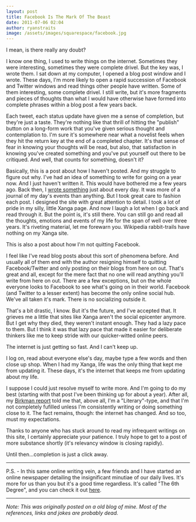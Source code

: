 ```yaml
---
layout: post
title: Facebook Is The Mark Of The Beast
date: 2011-07-06 02:04
author: ryanstraits
image: /assets/images/squarespace/facebook.jpg
---
```


I mean, is there really any doubt?

I know one thing, I used to write things on the internet. Sometimes they were interesting, sometimes they were complete drivel. But the key was, I wrote them. I sat down at my computer, I opened a blog post window and I wrote.
These days, I'm more likely to open a rapid succession of Facebook and Twitter windows and read things other people have written. Some of them interesting, some complete drivel. I still write, but it's more fragments and pieces of thoughts than what I would have otherwise have formed into complete phrases within a blog post a few years back.

Each tweet, each status update have given me a sense of completion, but they're just a taste. They're nothing like that thrill of hitting the "publish" button on a long-form work that you've given serious thought and contemplation to. I'm sure it's somewhere near what a novelist feels when they hit the return key at the end of a completed chapter. It's that sense of fear in knowing your thoughts will be read, but also, that satisfaction in knowing you've created something and you've put yourself out there to be critiqued. And well, that counts for something, doesn't it?

Basically, this is a post about how I haven't posted. And my struggle to figure out why. I've had an idea of something to write for going on a year now. And I just haven't written it. This would have bothered me a few years ago. Back then, I <a href="http://bluestarmorning.xanga.com/" target="_blank">wrote something</a> just about every day. It was more of a journal of my day's events than anything. But I took great care to fashion each post. I designed the site with great attention to detail. I took a lot of pride in my silly, little Xanga page. And now I laugh a lot when I go back and read through it. But the point is, it's still there. You can still go and read all the thoughts, emotions and events of my life for the span of well over three years. It's riveting material, let me forewarn you. Wikipedia rabbit-trails have nothing on my Xanga site.

This is also a post about how I'm not quitting Facebook.

I feel like I've read blog posts about this sort of phenomena before. And usually all of them end with the author resigning himself to quitting Facebook/Twitter and only posting on their blogs from here on out. That's great and all, except for the mere fact that no one will read anything you'll write from here on out. There are a few exceptions, but on the whole everyone looks to Facebook to see what's going on in their world. Facebook (and Twitter to a lesser extent) has become the only online social hub. We've all taken it's mark. There is no socializing outside it.

That's a bit drastic, I know. But it's the future, and I've accepted that. It grieves me a little that sites like Xanga aren't the social epicenter anymore. But I get why they died, they weren't instant enough. They had a lazy pace to them. But I think it was that lazy pace that made it easier for deliberate thinkers like me to keep stride with our quicker-witted online peers.

The internet is just getting so fast. And I can't keep up.

I log on, read about everyone else's day, maybe type a few words and then close up shop. When I had my Xanga, life was the only thing that kept me from updating it. These days, it's the internet that keeps me from updating about my life.

I suppose I could just resolve myself to write more. And I'm going to do my best (starting with that post I've been thinking up for about a year). After all, my <a href="http://www.birkman.com/birkmanMethod/whatIsTheBirkmanMethod.php" target="_blank">Birkman report</a> told me that, above all, I'm a "Literary"-type, and that I'm not completely fufilled unless I'm consistently writing or doing something close to it. The fact remains, though: the internet has changed. And so too, must my expectations.

Thanks to anyone who has stuck around to read my infrequent writings on this site, I certainly appreciate your patience. I truly hope to get to a post of more substance shortly (it's relevancy window is closing rapidly).

Until then...completion is just a click away.

---

P.S. - In this same online writing vein, a few friends and I have started an online newspaper detailing the insignificant minutiae of our daily lives. It's more for us than you but it's a good time regardless. It's called "The 6th Degree", and you can check it out <a href="http://www.the-6th-degree.com/" target="_blank">here</a>.

---

*Note: This was originally posted on a old blog of mine. Most of the references, links and jokes are probably dead.*

